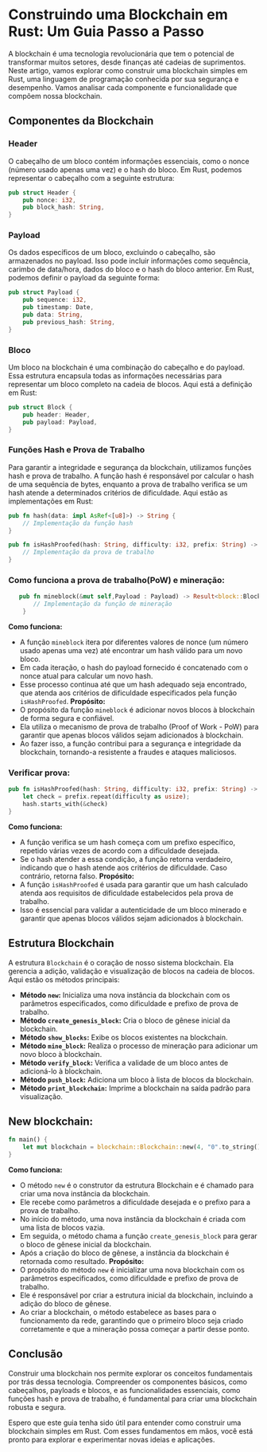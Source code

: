 # Construindo uma Blockchain em Rust: Um Guia Passo a Passo

A blockchain é uma tecnologia revolucionária que tem o potencial de transformar muitos setores, desde finanças até cadeias de suprimentos. Neste artigo, vamos explorar como construir uma blockchain simples em Rust, uma linguagem de programação conhecida por sua segurança e desempenho. Vamos analisar cada componente e funcionalidade que compõem nossa blockchain.

## Componentes da Blockchain

### Header

O cabeçalho de um bloco contém informações essenciais, como o nonce (número usado apenas uma vez) e o hash do bloco. Em Rust, podemos representar o cabeçalho com a seguinte estrutura:

```rust
pub struct Header {
    pub nonce: i32,
    pub block_hash: String,
}
```

### Payload

Os dados específicos de um bloco, excluindo o cabeçalho, são armazenados no payload. Isso pode incluir informações como sequência, carimbo de data/hora, dados do bloco e o hash do bloco anterior. Em Rust, podemos definir o payload da seguinte forma:

```rust
pub struct Payload {
    pub sequence: i32,
    pub timestamp: Date,
    pub data: String,
    pub previous_hash: String,
}
```

### Bloco

Um bloco na blockchain é uma combinação do cabeçalho e do payload. Essa estrutura encapsula todas as informações necessárias para representar um bloco completo na cadeia de blocos. Aqui está a definição em Rust:

```rust
pub struct Block {
    pub header: Header,
    pub payload: Payload,
}
```

### Funções Hash e Prova de Trabalho

Para garantir a integridade e segurança da blockchain, utilizamos funções hash e prova de trabalho. A função hash é responsável por calcular o hash de uma sequência de bytes, enquanto a prova de trabalho verifica se um hash atende a determinados critérios de dificuldade. Aqui estão as implementações em Rust:

```rust
pub fn hash(data: impl AsRef<[u8]>) -> String {
    // Implementação da função hash
}

pub fn isHashProofed(hash: String, difficulty: i32, prefix: String) -> bool {
    // Implementação da prova de trabalho
}
```
### Como funciona a prova de trabalho(PoW) e mineração:
```rust
   pub fn mineblock(&mut self,Payload : Payload) -> Result<block::Block,()>{
       // Implementação da função de mineração
    }
```
**Como funciona:**
- A função `mineblock` itera por diferentes valores de nonce (um número usado apenas uma vez) até encontrar um hash válido para um novo bloco.
- Em cada iteração, o hash do payload fornecido é concatenado com o nonce atual para calcular um novo hash.
- Esse processo continua até que um hash adequado seja encontrado, que atenda aos critérios de dificuldade especificados pela função `isHashProofed`.
**Propósito:**
- O propósito da função `mineblock` é adicionar novos blocos à blockchain de forma segura e confiável.
- Ela utiliza o mecanismo de prova de trabalho (Proof of Work - PoW) para garantir que apenas blocos válidos sejam adicionados à blockchain.
- Ao fazer isso, a função contribui para a segurança e integridade da blockchain, tornando-a resistente a fraudes e ataques maliciosos.

### Verificar prova:
```rust
pub fn isHashProofed(hash: String, difficulty: i32, prefix: String) -> bool {
    let check = prefix.repeat(difficulty as usize);
    hash.starts_with(&check)
}
```

**Como funciona:**
- A função verifica se um hash começa com um prefixo específico, repetido várias vezes de acordo com a dificuldade desejada.
- Se o hash atender a essa condição, a função retorna verdadeiro, indicando que o hash atende aos critérios de dificuldade. Caso contrário, retorna falso.
**Propósito:**
- A função `isHashProofed` é usada para garantir que um hash calculado atenda aos requisitos de dificuldade estabelecidos pela prova de trabalho.
- Isso é essencial para validar a autenticidade de um bloco minerado e garantir que apenas blocos válidos sejam adicionados à blockchain.


## Estrutura Blockchain

A estrutura `Blockchain` é o coração de nosso sistema blockchain. Ela gerencia a adição, validação e visualização de blocos na cadeia de blocos. Aqui estão os métodos principais:

- **Método `new`:** Inicializa uma nova instância da blockchain com os parâmetros especificados, como dificuldade e prefixo de prova de trabalho.
- **Método `create_genesis_block`:** Cria o bloco de gênese inicial da blockchain.
- **Método `show_blocks`:** Exibe os blocos existentes na blockchain.
- **Método `mine_block`:** Realiza o processo de mineração para adicionar um novo bloco à blockchain.
- **Método `verify_block`:** Verifica a validade de um bloco antes de adicioná-lo à blockchain.
- **Método `push_block`:** Adiciona um bloco à lista de blocos da blockchain.
- **Método `print_blockchain`:** Imprime a blockchain na saída padrão para visualização.

## New blockchain:

```rust
fn main() {
    let mut blockchain = blockchain::Blockchain::new(4, "0".to_string());
}
```
**Como funciona:**
- O método `new` é o construtor da estrutura Blockchain e é chamado para criar uma nova instância da blockchain.
- Ele recebe como parâmetros a dificuldade desejada e o prefixo para a prova de trabalho.
- No início do método, uma nova instância da blockchain é criada com uma lista de blocos vazia.
- Em seguida, o método chama a função `create_genesis_block` para gerar o bloco de gênese inicial da blockchain.
- Após a criação do bloco de gênese, a instância da blockchain é retornada como resultado.
**Propósito:**
- O propósito do método `new` é inicializar uma nova blockchain com os parâmetros especificados, como dificuldade e prefixo de prova de trabalho.
- Ele é responsável por criar a estrutura inicial da blockchain, incluindo a adição do bloco de gênese.
- Ao criar a blockchain, o método estabelece as bases para o funcionamento da rede, garantindo que o primeiro bloco seja criado corretamente e que a mineração possa começar a partir desse ponto.




## Conclusão

Construir uma blockchain nos permite explorar os conceitos fundamentais por trás dessa tecnologia. Compreender os componentes básicos, como cabeçalhos, payloads e blocos, e as funcionalidades essenciais, como funções hash e prova de trabalho, é fundamental para criar uma blockchain robusta e segura.

Espero que este guia tenha sido útil para entender como construir uma blockchain simples em Rust. Com esses fundamentos em mãos, você está pronto para explorar e experimentar novas ideias e aplicações.
